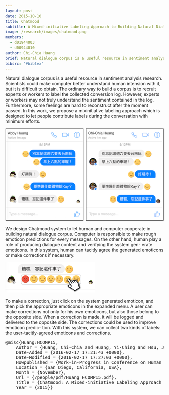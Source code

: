```yaml
---
layout: post
date: 2015-10-10
title: Chatmood
subtitle: A Mixed-initiative Labeling Approach to Building Natural Dialogue Corpus for Sentiment Analysis
image: /research/images/chatmood.png
members:
  - d01944003
  - d00944010
author: Chi-Chia Huang
brief: Natural dialogue corpus is a useful resource in sentiment analysis research. Scientists could make computer better understand human intension with it, but it is difficult to obtain. The ordinary way to build a corpus is to recruit experts or workers to label the collected conversion log. However, experts or workers may not truly understand the sentiment contained in the log. Furthermore, some feelings are hard to reconstruct after the moment passed. In this work, we propose a mixinitiative labeling approach which is designed to let people contribute labels during the conversation with minimum efforts. 
bibsrc: '#bibtex'
---
```



<p>Natural dialogue corpus is a useful resource in sentiment analysis research. Scientists could make computer better understand human intension with it, but it is difficult to obtain. The ordinary way to build a corpus is to recruit experts or workers to label the collected conversion log. However, experts or workers may not truly understand the sentiment contained in the log. Furthermore, some feelings are hard to reconstruct after the moment passed. In this work, we propose a mixinitiative labeling approach which is designed to let people contribute labels during the conversation with minimum efforts. </p>
<p></p>

<img src="/research/images/chatmood1.png" class="ui left floated image large">
<p>We design Chatmood system to let human and computer cooperate in building natural dialogue corpus. Computer is responsible to make rough emoticon predictions for every messages. On the other hand, human play a role of producing dialogue content and verifying the system gen- erate emoticons. In this system, human can tacitly agree the generated emoticons or make corrections if necessary.</p> 
<p></p> 
<img src="/research/images/chatmood2.png" class="ui right floated image medium">
<p>To make a correction, just click on the system generated emoticon, and then pick the appropriate emoticons in the expanded menu. A user can make corrections not only for his own emoticons, but also those belong to the opposite side. When a correction is made, it will be logged and delivered to the opposite side. The corrections could be used to improve emoticon predic- tion. With this system, we can collect two kinds of labels: the user-tacitly-agreed emoticons and corrections.</p>

<pre id="bibtex">@misc{Huang:HCOMP15,
    Author = {Huang, Chi-Chia and Huang, Yi-Ching and Hsu, Jane Yung-jen},
    Date-Added = {2016-02-17 17:21:43 +0000},
    Date-Modified = {2016-02-17 17:27:03 +0000},
    Howpublished = {Work-in-Progress in Conference on Human Computation \& Crowdsourcing},
    Location = {San Diego, California, USA},
    Month = {November},
    Url = {/people/pdf/Huang_HCOMP15.pdf},
    Title = {Chatmood: A Mixed-initiative Labeling Approach to Building Natural Dialogue Corpus for Sentiment Analysis},
    Year = {2015}}
</pre>